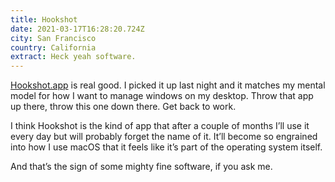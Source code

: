 ```yaml
---
title: Hookshot
date: 2021-03-17T16:28:20.724Z
city: San Francisco
country: California
extract: Heck yeah software.
---
```

[Hookshot.app](https://hookshot.app/) is real good. I picked it up last night and it matches my mental model for how I want to manage windows on my desktop. Throw that app up there, throw this one down there. Get back to work. 

I think Hookshot is the kind of app that after a couple of months I’ll use it every day but will probably forget the name of it. It’ll become so engrained into how I use macOS that it feels like it’s part of the operating system itself.

And that’s the sign of some mighty fine software, if you ask me.
